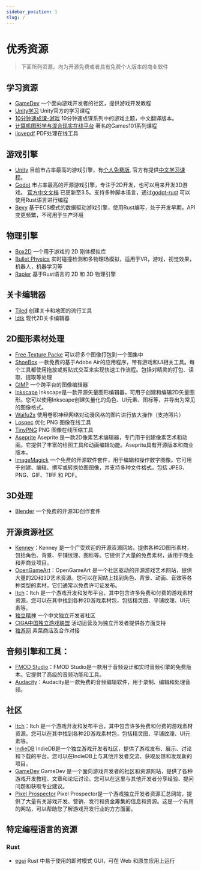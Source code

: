 ```yaml
---
sidebar_position: 1
slug: /
---
```


# 优秀资源

> 下面所列资源，均为开源免费或者具有免费个人版本的商业软件

## 学习资源

- [GameDev](https://www.gamedev.net/tutorials/) 一个面向游戏开发者的社区，提供游戏开发教程
- [Unity学习](https://learn.unity.com/) Unity官方的学习课程
- [10分钟速成课-游戏](https://crashcourse.club/category/games) 10分钟速成课系列中的游戏主题，中文翻译版本。
- [计算机图形学与混合现实在线平台](https://games-cn.org/) 著名的Games101系列课程
- [ilovepdf](https://www.ilovepdf.com/) PDF处理在线工具

## 游戏引擎

- [Unity](https://unity.com/) 目前市占率最高的游戏引擎，有[个人免费版](https://unity.com/products/unity-personal), 官方有提供[中文学习课程](https://learn.unity.com/)。 
- [Godot](https://godotengine.org/) 市占率最高的开源游戏引擎，专注于2D开发，也可以用来开发3D游戏。 [官方中文文档](https://docs.godotengine.org/zh_CN/latest/) 已更新至3.5。支持多种脚本语言，通过[godot-rust](https://godot-rust.github.io/) 可以使用Rust语言进行编程
- [Bevy](https://bevyengine.org/) 基于ECS模式的数据驱动游戏引擎，使用Rust编写，处于开发早期，API变更频繁，不可用于生产环境

## 物理引擎

- [Box2D](https://box2d.org/) 一个用于游戏的 2D 刚体模拟库
- [Bullet Physics](http://bulletphysics.org/) 实时碰撞检测和多物理场模拟，适用于VR，游戏，视觉效果，机器人，机器学习等
- [Rapier](https://rapier.rs/) 基于Rust语言的 2D 和 3D 物理引擎

## 关卡编辑器

- [Tiled](https://www.mapeditor.org/) 创建关卡和地图的流行工具
- [ldtk](https://ldtk.io/) 现代2D关卡编辑器

## 2D图形素材处理

- [Free Texture Packe](http://free-tex-packer.com/) 可以将多个图像打包到一个图集中
- [ShoeBox](http://renderhjs.net/shoebox/) 一款免费的基于Adobe Air的应用程序，带有游戏和UI相关工具。每个工具都使用拖放或剪贴式交互来实现快速工作流程。包括对精灵的打包、读取、提取等处理
- [GIMP](https://www.gimp.org/) 一个跨平台的图像编辑器
- [Inkscape](https://inkscape.org/) Inkscape是一款开源矢量图形编辑器，可用于创建和编辑2D矢量图形。您可以使用Inkscape创建矢量化的角色、UI元素、图标等，并导出为常见的图像格式。
- [Waifu2x](https://waifu2x.udp.jp/) 使用卷积神经网络对动漫风格的图片进行放大操作（支持照片）
- [Lospec](https://lospec.com/png-crusher/) 优化 PNG 图像在线工具
- [TinyPNG](https://tinypng.com/) PNG 图像在线压缩工具
- [Aseprite](https://www.aseprite.org/) Aseprite 是一款2D像素艺术编辑器，专门用于创建像素艺术和动画。它提供了丰富的绘图工具和动画编辑功能。Aseprite具有开源版本和商业版本。
- [ImageMagick](https://imagemagick.org/) 一个免费的开源软件套件，用于编辑和操作数字图像。它可用于创建、编辑、撰写或转换位图图像，并支持多种文件格式，包括 JPEG、PNG、GIF、TIFF 和 PDF。

## 3D处理
- [Blender](https://www.blender.org/) 一个免费的开源3D创作套件

## 开源资源社区
- [Kenney](https://kenney.nl/)：Kenney 是一个广受欢迎的开源资源网站，提供各种2D图形素材，包括角色、背景、平铺纹理、图标等。它提供了大量的免费素材，适用于商业和非商业项目。
- [OpenGameArt](https://opengameart.org/)：OpenGameArt 是一个社区驱动的开源游戏艺术网站，提供大量的2D和3D艺术资源。您可以在网站上找到角色、背景、动画、音效等各种类型的素材，它们通常以免费许可证发布。
- [Itch](https://itch.io/)：Itch 是一个游戏开发和发布平台，其中包含许多免费和付费的游戏素材资源。您可以在其中找到各种2D游戏素材包，包括精灵图、平铺纹理、UI元素等。
- [独立精神](https://indienova.com/) 一个中文独立开发者社区
- [CIGA中国独立游戏联盟](https://www.ciga.me/) 活动运营及为独立开发者提供各方面支持
- [独游网](https://www.joyindie.com/) 素菜商店及合作对接


## 音频引擎和工具：

- [FMOD Studio](https://www.fmod.com/studio/)：FMOD Studio是一款用于音频设计和实时音频引擎的免费版本。它提供了高级的音频功能和工具。
- [Audacity](https://www.audacityteam.org/)：Audacity是一款免费的音频编辑软件，用于录制、编辑和处理音频。

## 社区

- [Itch](https://itch.io/)：Itch 是一个游戏开发和发布平台，其中包含许多免费和付费的游戏素材资源。您可以在其中找到各种2D游戏素材包，包括精灵图、平铺纹理、UI元素等。
- [IndieDB](https://www.indiedb.com/) IndieDB是一个独立游戏开发者社区，提供了游戏发布、展示、讨论和下载的平台。您可以在IndieDB上与其他开发者交流、获取反馈和发现新的项目。
- [GameDev](https://www.gamedev.net/) GameDev 是一个面向游戏开发者的社区和资源网站，提供了各种游戏开发教程、文章和论坛讨论。您可以在这里与其他开发者分享经验、提问问题和获取专业建议。
- [Pixel Prospector](https://www.pixelprospector.com/) Pixel Prospector是一个游戏独立开发者资源汇总网站，提供了大量有关游戏开发、营销、发行和资金筹集的信息和资源。这是一个有用的网站，可以帮助您了解游戏开发行业的方方面面。

## 特定编程语言的资源

### Rust

- [egui](https://github.com/emilk/egui) Rust 中易于使用的即时模式 GUI，可在 Web 和原生应用上运行
